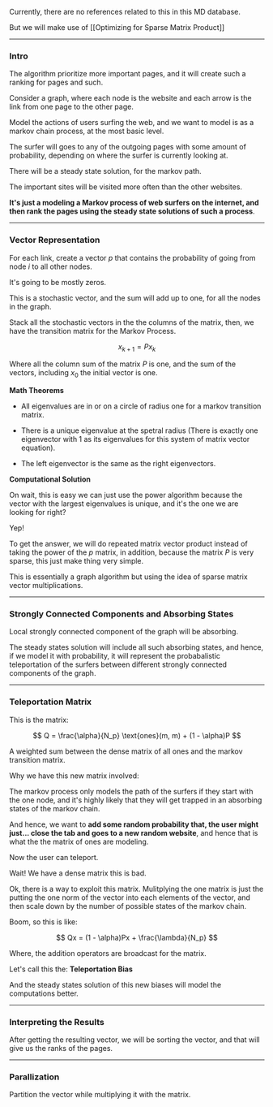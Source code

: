 Currently, there are no references related to this in this MD database. 

But we will make use of [[Optimizing for Sparse Matrix Product]]

---
### **Intro**

The algorithm prioritize more important pages, and it will create such a ranking for pages and such. 

Consider a graph, where each node is the website and each arrow is the link from one page to the other page. 

Model the actions of users surfing the web, and we want to model is as a markov chain process, at the most basic level. 

The surfer will goes to any of the outgoing pages with some amount of probability, depending on where the surfer is currently looking at. 

There will be a steady state solution, for the markov path. 

The important sites will be visited more often than the other websites. 

**It's just a modeling a Markov process of web surfers on the internet, and then rank the pages using the steady state solutions of such a process**. 


---
### **Vector Representation**

For each link, create a vector $p$ that contains the probability of going from node $i$ to all other nodes. 

It's going to be mostly zeros. 

This is a stochastic vector, and the sum will add up to one, for all the nodes in the graph. 

Stack all the stochastic vectors in the the columns of the matrix, then, we have the transition matrix for the Markov Process. 

$$
x_{k + 1} = Px_{k}
$$

Where all the column sum of the matrix $P$ is one, and the sum of the vectors, including $x_0$ the initial vector is one.

**Math Theorems**

* All eigenvalues are in or on a circle of radius one for a markov transition matrix. 

* There is a unique eigenvalue at the spetral radius (There is exactly one eigenvector with 1 as its eigenvalues for this system of matrix vector equation). 

* The left eigenvector is the same as the right eigenvectors. 

**Computational Solution**

On wait, this is easy we can just use the power algorithm because the vector with the largest eigenvalues is unique, and it's the one we are looking for right? 

Yep!

To get the answer, we will do repeated matrix vector product instead of taking the power of the $p$ matrix, in addition, because the matrix $P$ is very sparse, this just make thing very simple. 

This is essentially a graph algorithm but using the idea of sparse matrix vector multiplications. 

---
### **Strongly Connected Components and Absorbing States**

Local strongly connected component of the graph will be absorbing. 

The steady states solution will include all such absorbing states, and hence, if we model it with probability, it will represent the probabalistic teleportation of the surfers between different strongly connected components of the graph. 

---
### **Teleportation Matrix**

This is the matrix: 

$$
Q = \frac{\alpha}{N_p} \text{ones}(m, m) + (1 - \alpha)P
$$

A weighted sum between the dense matrix of all ones and the markov transition matrix. 

Why we have this new matrix involved: 

The markov process only models the path of the surfers if they start with the one node, and it's highly likely that they will get trapped in an absorbing states of the markov chain.

And hence, we want to **add some random probability that, the user might just... close the tab and goes to a new random website**, and hence that is what the the matrix of ones are modeling. 

Now the user can teleport. 

Wait! We have a dense matrix this is bad. 

Ok, there is a way to exploit this matrix. Mulitplying the one matrix is just the putting the one norm of the vector into each elements of the vector, and then scale down by the number of possible states of the markov chain. 

Boom, so this is like: 

$$
Qx = (1 - \alpha)Px + \frac{\lambda}{N_p}
$$

Where, the addition operators are broadcast for the matrix. 

Let's call this the: **Teleportation Bias**

And the steady states solution of this new biases will model the computations better. 

---
### **Interpreting the Results**

After getting the resulting vector, we will be sorting the vector, and that will give us the ranks of the pages. 

---
### **Parallization**

Partition the vector while multiplying it with the matrix. 




